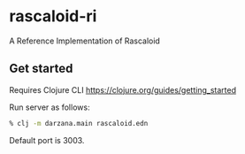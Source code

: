 # rascaloid-ri

A Reference Implementation of Rascaloid

## Get started

Requires Clojure CLI
https://clojure.org/guides/getting_started

Run server as follows:

```sh
% clj -m darzana.main rascaloid.edn
```

Default port is 3003.
